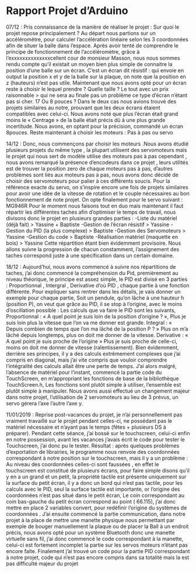 # Rapport Projet d’Arduino  
07/12 :
Pris connaissance de la manière de réaliser le projet : Sur quoi le projet repose principalement ?
Au départ nous partions sur un accéléromètre, pour calculer l’accélération linéaire selon les 3 coordonnées afin de situer la balle dans l’espace.
Après avoir tenté de comprendre le principe de fonctionnement de l’accéléromètre, grâce à l’exxxxxxxxxxxxxxcellent cour de monsieur Masson, nous nous sommes rendu compte qu’il existait un moyen bien plus simple de connaitre la position d’une balle sur un écran.
C’est un écran dit  résistif : qui envoie en output la position x et y de la balle sur la plaque, on note que la position en z (hauteurs) n’est pas utile.
Maintenant que nous avons opté pour un écran reste à choisir le lequel prendre ? Quelle taille ? Le tout avec un prix raisonnable > qui ne sera au finale pas un problème ce type d’écran n’étant pas si cher.
17 Ou 8 pouces ? Dans le deux cas nous avions trouvé des projets similaires au notre, prouvant que les deux écrans étaient compatibles avec celui-ci.
Nous avons noté que plus l’écran était grand moins le « Centrage » de la balle était précis dû à une plus grande incertitude. 
Nous avons, en optant pour la précision, commandé un écran 8pouces.
Reste maintenant à choisir les moteurs : Pas à pas ou servo

14/12 :
Donc, nous commençons par choisir les moteurs .Nous avons étudié plusieurs projets du même type , la plupart utilisent des servomoteurs mais le projet qui nous sert de modèle utilise des moteurs pas à pas cependant , nous avons remarqué la présence d’encodeurs dans ce projet , leurs utilités est de trouver la position zero de chaque moteurs pas à pas, d’autres problèmes sont liés aux moteurs pas à pas, nous avons donc décidé de choisir des servomoteurs pour palier à ces différents soucis.
 Pour la référence exacte du servo, on s’inspire encore une fois de projets similaires pour avoir une idée de la vitesse de rotation et le couple nécessaires au bon fonctionnement de note projet.
On opte finalement pour le servo suivant : MG946R
Pour le moment nous faisons tout en duo mais maintenant il faut répartir les différentes taches afin d’optimiser le temps de travail, nous divisons donc le projet en plusieurs grandes parties :
-Liste du matériel (déjà fait) > Yassine + Baptiste
-Gestion de l’écran résistif > Yassine 
-Gestion du PID (la plus complexe) > Baptiste
-Gestion des Servomoteurs > Yassine
-Gestion du code > Baptiste
-Réalisation matériel (maquette en bois) > Yassine 
Cette répartition étant bien évidemment provisoire. 
Nous allons suivre la progression de chacun constamment, l’assignement des taches correspond juste à une spécification dans un certain domaine.
 
18/12 :
Aujourd’hui, nous avons commencé à suivre nos répartitions de taches, j’ai donc commencé la compréhension du Pid, premièrement au niveau théorique, le principe est assez simple, le PID est divisé en 3 parties : Proportionnal , Intergral , Derivative d’où PID , chaque partie à une fonction différente. Pour expliquer sans rentrer dans les détails, je vais donner un exemple pour chaque partie,
Soit un pendule, qu’on lâche à une hauteur h (position P), on veut que grâce au PID, il se stop à l’origine, avec le moins d’oscillation possible :
Les calculs que va faire le PID sont les suivants, 
Proportionnal : « A quel point je suis loin de la position d’origine ? », Plus je suis loin plus la vitesse que l’on va me donner est grande.
Integral : « Depuis combien de temps que l’on ma lâché de la position P ? » Plus on m’a lâché depuis longtemps, plus on doit me donner de la vitesse.
Derivative : « A quel point je suis proche de l’origine » Plus je suis proche de celle-ci, moins on doit me donner de vitesse (ralentissement).
Bien évidemment, derrière ses principes, il y a des calculs extrêmement complexes que j’ai compris en diagonal, mais j’ai vite compris que vouloir comprendre l’intégralité des calculs allait être une perte de temps. 
 J’ai alors malgré, l’absence de matériel pour l’instant, commencé la partie code du TouchScreen, en m’appropriant les fonctions de base de la bibliothèque TouchScreen.h, Les fonctions sont plutôt simple à utiliser, l’ensemble est plutôt simple à manipuler.
Nous avons aussi effectué un changement majeur dans notre projet, l’utilisation de 2 servomoteurs au lieu de 3 prévus, un servo gérera l’axe l’autre l’axe y.
 
 11/01/2019 :
Reprise post-vacances du projet, je n’ai personnellement pas vraiment travaillé sur le projet pendant celles-ci, ne possédant pas le matériel nécessaire et n’ayant pas le temps (fêtes + plusieurs DS à préparer).
Pendant cette séance, j’ai bossé sur le touchscreen, celui-ci enfin en notre possession, avant les vacances j’avais écrit le code pour tester le Touchscreen, j’ai donc pu le tester.
Résultat : après quelques problèmes d’exportation de librairies, le programme nous renvoie des coordonnées correspondant à notre position sur le touchscreen, mais il y a un problème :
Au niveau des coordonnées celles-ci sont faussées , en effet le touchscreen est constitué de plusieurs écrans, pour faire simple disons qu’il y en a un grand et un petit, la propriété tactile est présente uniquement sur la surface du petit écran, il y a donc un bord qui n’est pas tactile, pour les calculs avec le PID, seul la surface tactile est importante, or l’origine des coordonnées n’est pas situé dans le petit écran, Le coin correspondant au coin  bas-gauche du petit écran correspond au point ( 66.115), j’ai donc mettre en place 2 variables convert, pour redéfinir l’origine du systèmes de coordonnées .
J’ai ensuite commencé la partie communication, dans notre projet à la place de mettre une manette physique nous permettant par exemple de bouger manuellement la plaque ou de placer la Ball à un endroit précis, nous avons opté pour un système Bluetooth donc une manette virtuelle sans fil, j’ai donc commencé le code correspondant à la manette, celui-ci est fortement incomplet la partie sur les servos moteurs n’étant pas encore faite.
Finalement j’ai trouvé un code pour la partie PID correspondant à notre projet, code qui n’est pas encore compris dans sa totalité mais la est pas difficulté majeur du projet 

 


 
 

